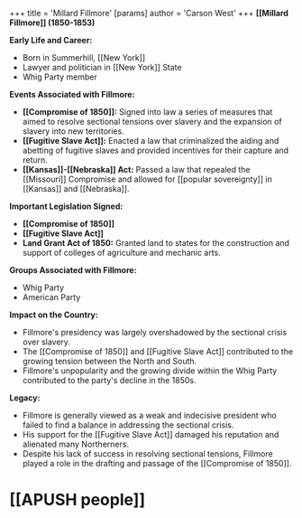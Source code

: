 +++
 title = 'Millard Fillmore'
[params]
	author = 'Carson West'
+++
**[[Millard Fillmore]] (1850-1853)**

**Early Life and Career:**

* Born in Summerhill, [[New York]]
* Lawyer and politician in [[New York]] State
* Whig Party member

**Events Associated with Fillmore:**

* **[[Compromise of 1850]]:** Signed into law a series of measures that aimed to resolve sectional tensions over slavery and the expansion of slavery into new territories.
* **[[Fugitive Slave Act]]:** Enacted a law that criminalized the aiding and abetting of fugitive slaves and provided incentives for their capture and return.
* **[[Kansas]]-[[Nebraska]] Act:** Passed a law that repealed the [[Missouri]] Compromise and allowed for [[popular sovereignty]] in [[Kansas]] and [[Nebraska]].

**Important Legislation Signed:**

* **[[Compromise of 1850]]**
* **[[Fugitive Slave Act]]**
* **Land Grant Act of 1850:** Granted land to states for the construction and support of colleges of agriculture and mechanic arts.

**Groups Associated with Fillmore:**

* Whig Party
* American Party

**Impact on the Country:**

* Fillmore's presidency was largely overshadowed by the sectional crisis over slavery.
* The [[Compromise of 1850]] and [[Fugitive Slave Act]] contributed to the growing tension between the North and South.
* Fillmore's unpopularity and the growing divide within the Whig Party contributed to the party's decline in the 1850s.

**Legacy:**

* Fillmore is generally viewed as a weak and indecisive president who failed to find a balance in addressing the sectional crisis.
* His support for the [[Fugitive Slave Act]] damaged his reputation and alienated many Northerners.
* Despite his lack of success in resolving sectional tensions, Fillmore played a role in the drafting and passage of the [[Compromise of 1850]].
# [[APUSH people]]